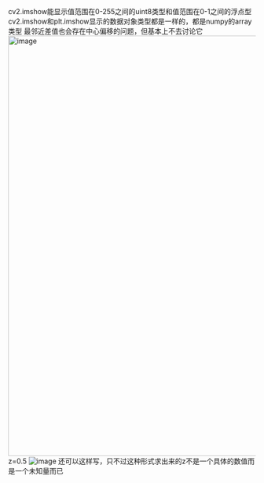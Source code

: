 cv2.imshow能显示值范围在0-255之间的uint8类型和值范围在0-1之间的浮点型
cv2.imshow和plt.imshow显示的数据对象类型都是一样的，都是numpy的array类型
最邻近差值也会存在中心偏移的问题，但基本上不去讨论它
<img width="856" alt="image" src="https://github.com/tangjunhao518/badou-ai-special-2023/assets/93815985/372caafd-e852-4c4f-9583-93b9bcd56d43">
z=0.5
![image](https://github.com/tangjunhao518/badou-ai-special-2023/assets/93815985/1a6d3efa-ff6e-4794-8e7a-5159609f9fae)
还可以这样写，只不过这种形式求出来的z不是一个具体的数值而是一个未知量而已

